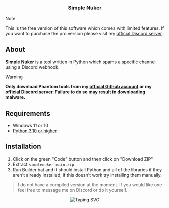 <p align="center">
  <h3 align="center">Simple Nuker</h1>
</p>

> [!NOTE]
> This is the free version of this software which comes with limited features. If you want to purchase the pro version please visit my [official Discord server](https://discord.gg/sEgjHhDfVd).

## About
**Simple Nuker** is a tool written in Python which spams a specific channel using a Discord webhook.

> [!WARNING]
> **Only download Phantom tools from my [official Github account](https://github.com/phantomservices21) or my [official Discord server](https://discord.gg/sEgjHhDfVd). Failure to do so may result in downloading malware.**

## Requirements
- Windows 11 or 10
- [Python 3.10 or higher](https://www.python.org/downloads/)

## Installation
1. Click on the green "Code" button and then click on "Download ZIP"
2. Extract `simplenuker-main.zip`
3. Run Builder.bat and it should install Python and all of the libraries if they aren't already installed, if this doesn't work try installing them manually.

> I do not have a compiled version at the moment. If you would like one feel free to message me on Discord or do it yourself.

<p align="center">
    <img src="https://readme-typing-svg.demolab.com?font=Fira+Code&pause=1000&color=A502DA&center=true&width=435&lines=Phantom+Services" alt="Typing SVG"/>
</p>
